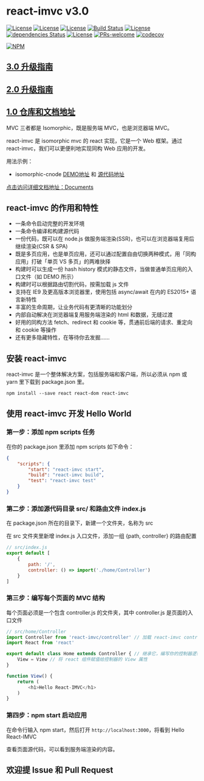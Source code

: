 # react-imvc v3.0

[![License](https://img.shields.io/npm/v/react-imvc.svg)](https://www.npmjs.com/package/react-imvc)
[![License](https://badgen.net/github/release/tqma113/react-imvc/stable)](https://www.npmjs.com/package/react-imvc)
[![License](https://badgen.net/github/release/tqma113/react-imvc)](https://www.npmjs.com/package/react-imvc)
[![Build Status](https://travis-ci.org/tqma113/react-imvc.svg?branch=master)](https://travis-ci.org/Lucifier129/react-imvc)
[![License](https://img.shields.io/npm/dm/react-imvc.svg)](https://www.npmjs.com/package/react-imvc)
[![dependencies Status](https://david-dm.org/tqma113/react-imvc.svg)](https://david-dm.org/Lucifier129/react-imvc)
[![License](https://img.shields.io/npm/l/react-imvc.svg)](https://www.npmjs.com/package/react-imvc)
[![PRs-welcome](https://img.shields.io/badge/PRs-welcome-brightgreen.svg)](https://github.com/Lucifier129/react-imvc/pull/new/master)
[![codecov](https://img.shields.io/codecov/c/gh/tqma113/react-imvc)](https://codecov.io/gh/tqma113/react-imvc)

[![NPM](https://nodei.co/npm/react-imvc.png?downloads=true)](https://nodei.co/npm/react-imvc/)

## [3.0 升级指南](./doc/MIGRATION.md)

## [2.0 升级指南](./doc/upgrade.md)

## [1.0 仓库和文档地址](https://github.com/Lucifier129/react-imvc/tree/v1.0)

MVC 三者都是 Isomorphic，既是服务端 MVC，也是浏览器端 MVC。

react-imvc 是 isomorphic mvc 的 react 实现，它是一个 Web 框架。通过 react-imvc，我们可以更便利地实现同构 Web 应用的开发。

用法示例：

- isomorphic-cnode [DEMO地址](https://lucifier129.github.io/isomorphic-cnode/publish/static/) 和 [源代码地址](https://github.com/Lucifier129/isomorphic-cnode)

[点击访问详细文档地址：Documents](./doc/index.md)

## react-imvc 的作用和特性

- 一条命令启动完整的开发环境
- 一条命令编译和构建源代码
- 一份代码，既可以在 node.js 做服务端渲染(SSR)，也可以在浏览器端复用后继续渲染(CSR & SPA)
- 既是多页应用，也是单页应用，还可以通过配置自由切换两种模式，用「同构应用」打破「单页 VS 多页」的两难抉择
- 构建时可以生成一份 hash history 模式的静态文件，当做普通单页应用的入口文件（如 DEMO 所示）
- 构建时可以根据路由切割代码，按需加载 js 文件
- 支持在 IE9 及更高版本浏览器里，使用包括 async/await 在内的 ES2015+ 语言新特性
- 丰富的生命周期，让业务代码有更清晰的功能划分
- 内部自动解决在浏览器端复用服务端渲染的 html 和数据，无缝过渡
- 好用的同构方法 fetch、redirect 和 cookie 等，贯通前后端的请求、重定向和 cookie 等操作
- 还有更多隐藏特性，在等待你去发掘……

## 安装 react-imvc

react-imvc 是一个整体解决方案，包括服务端和客户端，所以必须从 npm 或 yarn 里下载到 package.json 里。

```shell
npm install --save react react-dom react-imvc
```

## 使用 react-imvc 开发 Hello World

### 第一步：添加 npm scripts 任务

在你的 package.json 里添加 npm scripts 如下命令：

```json
{
    "scripts": {
        "start": "react-imvc start",
        "build": "react-imvc build",
        "test": "react-imvc test"
    }
}
```

### 第二步：添加源代码目录 src/ 和路由文件 index.js

在 package.json 所在的目录下，新建一个文件夹，名称为 src

在 src 文件夹里新增 index.js 入口文件，添加一组 {path, controller} 的路由配置

```javascript
// src/index.js
export default [
    {
        path: '/',
        controller: () => import('./home/Controller')
    }
]
```

### 第三步：编写每个页面的 MVC 结构

每个页面必须是一个包含 controller.js 的文件夹，其中 controller.js 是页面的入口文件

```javascript
// src/home/Controller
import Controller from 'react-imvc/controller' // 加载 react-imvc controller 控制器
import React from 'react'

export default class Home extends Controller { // 继承它，编写你的控制器逻辑
    View = View // 将 react 组件赋值给控制器的 View 属性
}

function View() {
    return (
        <h1>Hello React-IMVC</h1>
    )
}
```

### 第四步：npm start 启动应用

在命令行输入 npm start，然后打开 `http://localhost:3000`，将看到 Hello React-IMVC

查看页面源代码，可以看到服务端渲染的内容。

## 欢迎提 Issue 和 Pull Request
